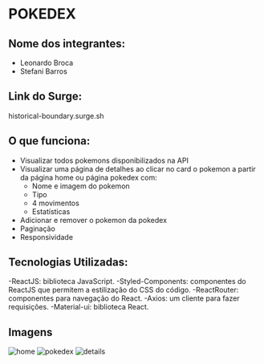 # POKEDEX

## Nome dos integrantes: 
- Leonardo Broca
- Stefani Barros


## Link do Surge: 
historical-boundary.surge.sh

## O que funciona:
- Visualizar todos pokemons disponibilizados na API 
- Visualizar uma página de detalhes ao clicar no card o pokemon a partir da página home ou página pokedex com:
  - Nome e imagem do pokemon
  - Tipo
  - 4 movimentos
  - Estatísticas
- Adicionar e remover o pokemon da pokedex
- Paginação
- Responsividade

## Tecnologias Utilizadas:
-ReactJS: biblioteca JavaScript.
-Styled-Components: componentes do ReactJS que permitem a estilização do CSS do código.
-ReactRouter: componentes para navegação do React.
-Axios: um cliente para fazer requisições.
-Material-ui: biblioteca React.

## Imagens
![home](https://user-images.githubusercontent.com/69688122/148769571-708b8415-aba0-4a28-96c2-7997344c83b6.png)
![pokedex](https://user-images.githubusercontent.com/69688122/148769586-a462ff2c-e11c-430b-acf4-6ac6aa146488.png)
![details](https://user-images.githubusercontent.com/69688122/148769598-bcb21460-7feb-456f-ba8c-c79fa5ea456b.png)

